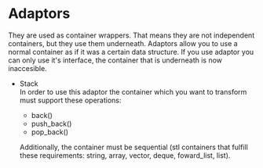 # Adaptors
They are used as container wrappers. That means they are not independent containers, but they use them underneath. Adaptors allow you to use a normal container as if it was a certain data structure. If you use adaptor you can only use it's interface, the container that is underneath is now inaccesible.

- Stack  
In order to use this adaptor the container which you want to transform must support these operations:
  - back()
  - push_back()
  - pop_back()  
  
  Additionally, the container must be sequential (stl containers that fulfill these requirements: string, array, vector, deque, foward_list, list).
